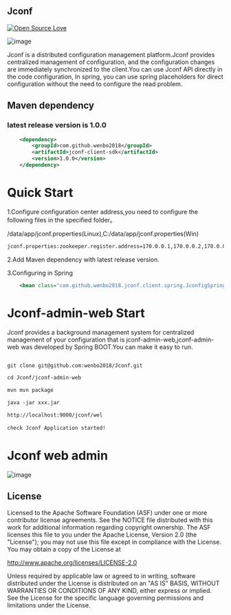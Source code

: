 ## Jconf
[![Open Source Love](https://badges.frapsoft.com/os/v1/open-source.svg?v=102)](https://github.com/wenbo2018/fox/)

![image](https://github.com/wenbo2018/Jconf/blob/master/resources/jconf-log.jpeg)

Jconf is a distributed configuration management platform.Jconf provides centralized management of configuration, and the configuration 
changes are immediately synchronized to the client.You can use Jconf API directly in the code configuration, In spring, you can use spring
 placeholders for direct configuration without the need to configure the read problem.

## Maven dependency

### latest release version is 1.0.0

```xml
    <dependency>
        <groupId>com.github.wenbo2018</groupId>
        <artifactId>jconf-client-sdk</artifactId>
        <version>1.0.0</version>
    </dependency>

```

# Quick Start

1.Configure configuration center address,you need to configure the following files in the specified folder。

/data/app/jconf.properties(Linux),C:/data/app/jconf.properties(Win)

```xml
jconf.properties:zookeeper.register.address=170.0.0.1,170.0.0.2,170.0.0.3

```
2.Add Maven dependency with latest release version.

3.Configuring in Spring

```xml
    <bean class="com.github.wenbo2018.jconf.client.spring.JconfigSpringSupport"/>
```

# Jconf-admin-web Start

Jconf provides a background management system for centralized management of your configuration that is jconf-admin-web,jconf-admin-web was developed by Spring BOOT.You can make it easy to run.


```xml

git clone git@github.com:wenbo2018/Jconf.git

cd Jconf/jconf-admin-web

mvn mvn package

java -jar xxx.jar

http://localhost:9000/jconf/wel
 
check Jconf Application started!

```

Jconf web admin
==================================
 ![image](https://github.com/wenbo2018/Jconf/blob/master/resources/newUI.jpeg)

##  License

Licensed to the Apache Software Foundation (ASF) under one or more contributor license agreements. See the NOTICE file distributed with this work for additional information regarding copyright ownership. The ASF licenses this file to you under the Apache License, Version 2.0 (the "License"); you may not use this file except in compliance with the License. You may obtain a copy of the License at

http://www.apache.org/licenses/LICENSE-2.0

Unless required by applicable law or agreed to in writing, software distributed under the License is distributed on an "AS IS" BASIS, WITHOUT WARRANTIES OR CONDITIONS OF ANY KIND, either express or implied. See the License for the specific language governing permissions and limitations under the License.